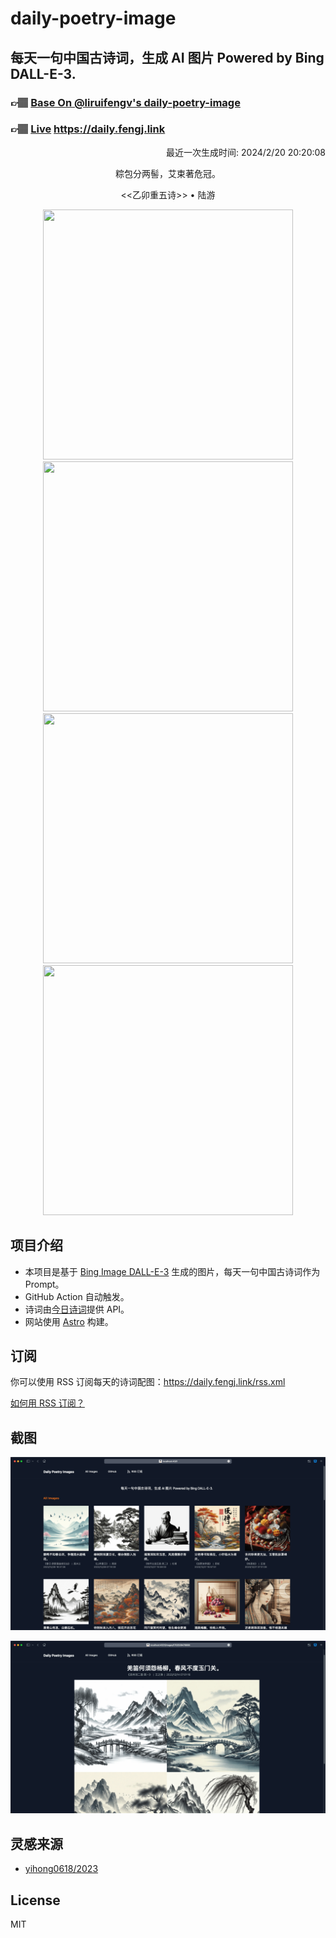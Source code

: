 
# daily-poetry-image

## 每天一句中国古诗词，生成 AI 图片 Powered by Bing DALL-E-3.

### 👉🏽 [Base On @liruifengv's daily-poetry-image](https://github.com/liruifengv/daily-poetry-image)

### 👉🏽 [Live](https://daily.fengj.link) https://daily.fengj.link

<p align="right">
  最近一次生成时间: 2024/2/20 20:20:08
</p>
<p align="center">
粽包分两髻，艾束著危冠。
</p>
<p align="center">
<<乙卯重五诗>> • 陆游
</p>
<p align="center">
<img src="https://tse4.mm.bing.net/th/id/OIG2.UVyeHdlkkmLN1CiPQaER" height="400" width="400" />
<img src="https://tse1.mm.bing.net/th/id/OIG2.aB54UKOjvakCfX5ujBW4" height="400" width="400" />
<img src="https://tse2.mm.bing.net/th/id/OIG2.3kthqpIxODxOVa_TwVOZ" height="400" width="400" />
<img src="https://tse1.mm.bing.net/th/id/OIG2.RzZylrA5gRaOG3VpIJiw" height="400" width="400" />
</p>

## 项目介绍

-   本项目是基于 [Bing Image DALL-E-3](https://www.bing.com/images/create) 生成的图片，每天一句中国古诗词作为 Prompt。
-   GitHub Action 自动触发。
-   诗词由[今日诗词](https://www.jinrishici.com/)提供 API。
-   网站使用 [Astro](https://astro.build) 构建。

## 订阅

你可以使用 RSS 订阅每天的诗词配图：https://daily.fengj.link/rss.xml

[如何用 RSS 订阅？](https://zhuanlan.zhihu.com/p/55026716)

## 截图

![图片列表](./screenshots/Snipaste_2023-12-28_21-00-26.png)

![图片详情](./screenshots/Snipaste_2023-12-28_21-00-53.png)

## 灵感来源

-   [yihong0618/2023](https://github.com/yihong0618/2023)

## License

MIT
